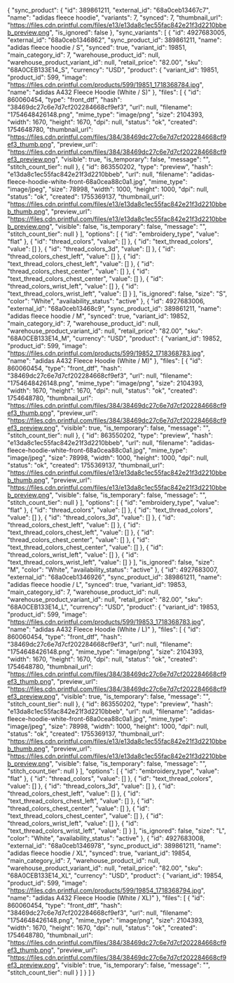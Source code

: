 {
  "sync_product": {
    "id": 389861211,
    "external_id": "68a0ceb13467c7",
    "name": "adidas fleece hoodie",
    "variants": 7,
    "synced": 7,
    "thumbnail_url": "https://files.cdn.printful.com/files/e13/e13da8c1ec55fac842e21f3d2210bbeb_preview.png",
    "is_ignored": false
  },
  "sync_variants": [
    {
      "id": 4927683005,
      "external_id": "68a0ceb1346862",
      "sync_product_id": 389861211,
      "name": "adidas fleece hoodie / S",
      "synced": true,
      "variant_id": 19851,
      "main_category_id": 7,
      "warehouse_product_id": null,
      "warehouse_product_variant_id": null,
      "retail_price": "82.00",
      "sku": "68A0CEB133E14_S",
      "currency": "USD",
      "product": {
        "variant_id": 19851,
        "product_id": 599,
        "image": "https://files.cdn.printful.com/products/599/19851_1718368784.jpg",
        "name": "adidas A432 Fleece Hoodie (White / S)"
      },
      "files": [
        {
          "id": 860060454,
          "type": "front_dtf",
          "hash": "38469dc27c6e7d7cf202284668cf9ef3",
          "url": null,
          "filename": "1754648426148.png",
          "mime_type": "image/png",
          "size": 2104393,
          "width": 1670,
          "height": 1670,
          "dpi": null,
          "status": "ok",
          "created": 1754648780,
          "thumbnail_url": "https://files.cdn.printful.com/files/384/38469dc27c6e7d7cf202284668cf9ef3_thumb.png",
          "preview_url": "https://files.cdn.printful.com/files/384/38469dc27c6e7d7cf202284668cf9ef3_preview.png",
          "visible": true,
          "is_temporary": false,
          "message": "",
          "stitch_count_tier": null
        },
        {
          "id": 863550202,
          "type": "preview",
          "hash": "e13da8c1ec55fac842e21f3d2210bbeb",
          "url": null,
          "filename": "adidas-fleece-hoodie-white-front-68a0cea88c0a1.jpg",
          "mime_type": "image/jpeg",
          "size": 78998,
          "width": 1000,
          "height": 1000,
          "dpi": null,
          "status": "ok",
          "created": 1755369137,
          "thumbnail_url": "https://files.cdn.printful.com/files/e13/e13da8c1ec55fac842e21f3d2210bbeb_thumb.png",
          "preview_url": "https://files.cdn.printful.com/files/e13/e13da8c1ec55fac842e21f3d2210bbeb_preview.png",
          "visible": false,
          "is_temporary": false,
          "message": "",
          "stitch_count_tier": null
        }
      ],
      "options": [
        {
          "id": "embroidery_type",
          "value": "flat"
        },
        {
          "id": "thread_colors",
          "value": []
        },
        {
          "id": "text_thread_colors",
          "value": []
        },
        {
          "id": "thread_colors_3d",
          "value": []
        },
        {
          "id": "thread_colors_chest_left",
          "value": []
        },
        {
          "id": "text_thread_colors_chest_left",
          "value": []
        },
        {
          "id": "thread_colors_chest_center",
          "value": []
        },
        {
          "id": "text_thread_colors_chest_center",
          "value": []
        },
        {
          "id": "thread_colors_wrist_left",
          "value": []
        },
        {
          "id": "text_thread_colors_wrist_left",
          "value": []
        }
      ],
      "is_ignored": false,
      "size": "S",
      "color": "White",
      "availability_status": "active"
    },
    {
      "id": 4927683006,
      "external_id": "68a0ceb13468c9",
      "sync_product_id": 389861211,
      "name": "adidas fleece hoodie / M",
      "synced": true,
      "variant_id": 19852,
      "main_category_id": 7,
      "warehouse_product_id": null,
      "warehouse_product_variant_id": null,
      "retail_price": "82.00",
      "sku": "68A0CEB133E14_M",
      "currency": "USD",
      "product": {
        "variant_id": 19852,
        "product_id": 599,
        "image": "https://files.cdn.printful.com/products/599/19852_1718368783.jpg",
        "name": "adidas A432 Fleece Hoodie (White / M)"
      },
      "files": [
        {
          "id": 860060454,
          "type": "front_dtf",
          "hash": "38469dc27c6e7d7cf202284668cf9ef3",
          "url": null,
          "filename": "1754648426148.png",
          "mime_type": "image/png",
          "size": 2104393,
          "width": 1670,
          "height": 1670,
          "dpi": null,
          "status": "ok",
          "created": 1754648780,
          "thumbnail_url": "https://files.cdn.printful.com/files/384/38469dc27c6e7d7cf202284668cf9ef3_thumb.png",
          "preview_url": "https://files.cdn.printful.com/files/384/38469dc27c6e7d7cf202284668cf9ef3_preview.png",
          "visible": true,
          "is_temporary": false,
          "message": "",
          "stitch_count_tier": null
        },
        {
          "id": 863550202,
          "type": "preview",
          "hash": "e13da8c1ec55fac842e21f3d2210bbeb",
          "url": null,
          "filename": "adidas-fleece-hoodie-white-front-68a0cea88c0a1.jpg",
          "mime_type": "image/jpeg",
          "size": 78998,
          "width": 1000,
          "height": 1000,
          "dpi": null,
          "status": "ok",
          "created": 1755369137,
          "thumbnail_url": "https://files.cdn.printful.com/files/e13/e13da8c1ec55fac842e21f3d2210bbeb_thumb.png",
          "preview_url": "https://files.cdn.printful.com/files/e13/e13da8c1ec55fac842e21f3d2210bbeb_preview.png",
          "visible": false,
          "is_temporary": false,
          "message": "",
          "stitch_count_tier": null
        }
      ],
      "options": [
        {
          "id": "embroidery_type",
          "value": "flat"
        },
        {
          "id": "thread_colors",
          "value": []
        },
        {
          "id": "text_thread_colors",
          "value": []
        },
        {
          "id": "thread_colors_3d",
          "value": []
        },
        {
          "id": "thread_colors_chest_left",
          "value": []
        },
        {
          "id": "text_thread_colors_chest_left",
          "value": []
        },
        {
          "id": "thread_colors_chest_center",
          "value": []
        },
        {
          "id": "text_thread_colors_chest_center",
          "value": []
        },
        {
          "id": "thread_colors_wrist_left",
          "value": []
        },
        {
          "id": "text_thread_colors_wrist_left",
          "value": []
        }
      ],
      "is_ignored": false,
      "size": "M",
      "color": "White",
      "availability_status": "active"
    },
    {
      "id": 4927683007,
      "external_id": "68a0ceb1346926",
      "sync_product_id": 389861211,
      "name": "adidas fleece hoodie / L",
      "synced": true,
      "variant_id": 19853,
      "main_category_id": 7,
      "warehouse_product_id": null,
      "warehouse_product_variant_id": null,
      "retail_price": "82.00",
      "sku": "68A0CEB133E14_L",
      "currency": "USD",
      "product": {
        "variant_id": 19853,
        "product_id": 599,
        "image": "https://files.cdn.printful.com/products/599/19853_1718368783.jpg",
        "name": "adidas A432 Fleece Hoodie (White / L)"
      },
      "files": [
        {
          "id": 860060454,
          "type": "front_dtf",
          "hash": "38469dc27c6e7d7cf202284668cf9ef3",
          "url": null,
          "filename": "1754648426148.png",
          "mime_type": "image/png",
          "size": 2104393,
          "width": 1670,
          "height": 1670,
          "dpi": null,
          "status": "ok",
          "created": 1754648780,
          "thumbnail_url": "https://files.cdn.printful.com/files/384/38469dc27c6e7d7cf202284668cf9ef3_thumb.png",
          "preview_url": "https://files.cdn.printful.com/files/384/38469dc27c6e7d7cf202284668cf9ef3_preview.png",
          "visible": true,
          "is_temporary": false,
          "message": "",
          "stitch_count_tier": null
        },
        {
          "id": 863550202,
          "type": "preview",
          "hash": "e13da8c1ec55fac842e21f3d2210bbeb",
          "url": null,
          "filename": "adidas-fleece-hoodie-white-front-68a0cea88c0a1.jpg",
          "mime_type": "image/jpeg",
          "size": 78998,
          "width": 1000,
          "height": 1000,
          "dpi": null,
          "status": "ok",
          "created": 1755369137,
          "thumbnail_url": "https://files.cdn.printful.com/files/e13/e13da8c1ec55fac842e21f3d2210bbeb_thumb.png",
          "preview_url": "https://files.cdn.printful.com/files/e13/e13da8c1ec55fac842e21f3d2210bbeb_preview.png",
          "visible": false,
          "is_temporary": false,
          "message": "",
          "stitch_count_tier": null
        }
      ],
      "options": [
        {
          "id": "embroidery_type",
          "value": "flat"
        },
        {
          "id": "thread_colors",
          "value": []
        },
        {
          "id": "text_thread_colors",
          "value": []
        },
        {
          "id": "thread_colors_3d",
          "value": []
        },
        {
          "id": "thread_colors_chest_left",
          "value": []
        },
        {
          "id": "text_thread_colors_chest_left",
          "value": []
        },
        {
          "id": "thread_colors_chest_center",
          "value": []
        },
        {
          "id": "text_thread_colors_chest_center",
          "value": []
        },
        {
          "id": "thread_colors_wrist_left",
          "value": []
        },
        {
          "id": "text_thread_colors_wrist_left",
          "value": []
        }
      ],
      "is_ignored": false,
      "size": "L",
      "color": "White",
      "availability_status": "active"
    },
    {
      "id": 4927683008,
      "external_id": "68a0ceb1346978",
      "sync_product_id": 389861211,
      "name": "adidas fleece hoodie / XL",
      "synced": true,
      "variant_id": 19854,
      "main_category_id": 7,
      "warehouse_product_id": null,
      "warehouse_product_variant_id": null,
      "retail_price": "82.00",
      "sku": "68A0CEB133E14_XL",
      "currency": "USD",
      "product": {
        "variant_id": 19854,
        "product_id": 599,
        "image": "https://files.cdn.printful.com/products/599/19854_1718368794.jpg",
        "name": "adidas A432 Fleece Hoodie (White / XL)"
      },
      "files": [
        {
          "id": 860060454,
          "type": "front_dtf",
          "hash": "38469dc27c6e7d7cf202284668cf9ef3",
          "url": null,
          "filename": "1754648426148.png",
          "mime_type": "image/png",
          "size": 2104393,
          "width": 1670,
          "height": 1670,
          "dpi": null,
          "status": "ok",
          "created": 1754648780,
          "thumbnail_url": "https://files.cdn.printful.com/files/384/38469dc27c6e7d7cf202284668cf9ef3_thumb.png",
          "preview_url": "https://files.cdn.printful.com/files/384/38469dc27c6e7d7cf202284668cf9ef3_preview.png",
          "visible": true,
          "is_temporary": false,
          "message": "",
          "stitch_count_tier": null
        }
      ]
    }
  ]
}
